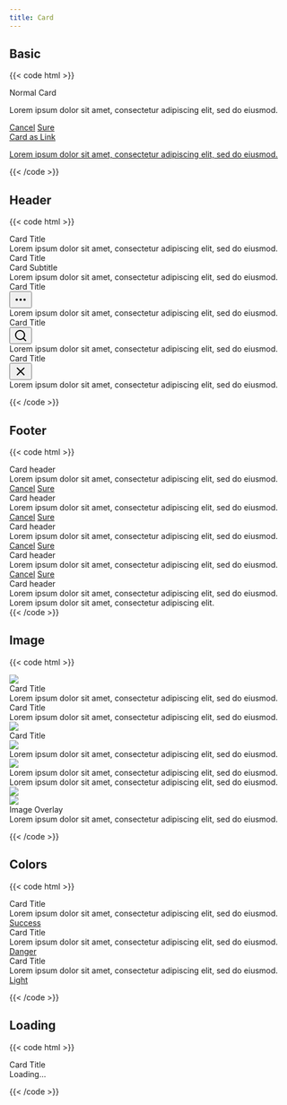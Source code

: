 ```yaml
---
title: Card
---
```


## Basic

{{< code html >}}

<div class="grid grid-cols-1 gap-3 md:grid-cols-3">
  <div class="card">
    <div class="card-header">Normal Card</div>
    <div class="card-body">
      <p>Lorem ipsum dolor sit amet, consectetur adipiscing elit, sed do eiusmod.</p>
    </div>
    <div class="justify-end card-footer">
      <a href="#" class="btn btn-link btn-sm">Cancel</a>
      <a href="#" class="btn btn-light-primary btn-sm">Sure</a>
    </div>
  </div>
  <a class="card" href="#">
    <div class="card-header">Card as Link</div>
    <div class="card-body">
      <p>Lorem ipsum dolor sit amet, consectetur adipiscing elit, sed do eiusmod.</p>
    </div>
  </a>
</div>
{{< /code >}}

## Header

{{< code html >}}

<div class="grid grid-cols-1 gap-3 md:grid-cols-3">
  <div class="card">
    <div class="card-header">
      <div class="font-semibold text-gray-900">Card Title</div>
    </div>
    <div class="card-body">Lorem ipsum dolor sit amet, consectetur adipiscing elit, sed do eiusmod.</div>
  </div>
  <div class="card">
    <div class="card-header">
      <div>
        <div class="font-semibold text-gray-900">Card Title</div>
        <span class="text-sm text-gray-600">Card Subtitle</span>
      </div>
    </div>
    <div class="card-body">Lorem ipsum dolor sit amet, consectetur adipiscing elit, sed do eiusmod.</div>
  </div>
  <div class="card">
    <div class="card-header">
      <div class="font-semibold text-gray-900">Card Title</div>
      <button class="btn btn-icon btn-sm btn-light"><svg xmlns="http://www.w3.org/2000/svg" width="24" height="24" viewBox="0 0 24 24" fill="none" stroke="currentColor" stroke-width="2" stroke-linecap="round" stroke-linejoin="round"><circle cx="12" cy="12" r="1"></circle><circle cx="19" cy="12" r="1"></circle><circle cx="5" cy="12" r="1"></circle></svg></button>
    </div>
    <div class="card-body">Lorem ipsum dolor sit amet, consectetur adipiscing elit, sed do eiusmod.</div>
  </div>
  <div class="card">
    <div class="card-header">
      <div class="font-semibold text-gray-900">Card Title</div>
      <button class="btn btn-icon btn-sm btn-outline-link"><svg xmlns="http://www.w3.org/2000/svg" width="24" height="24" viewBox="0 0 24 24" fill="none" stroke="currentColor" stroke-width="2" stroke-linecap="round" stroke-linejoin="round"><circle cx="11" cy="11" r="8"></circle><line x1="21" y1="21" x2="16.65" y2="16.65"></line></svg></button>
    </div>
    <div class="card-body">Lorem ipsum dolor sit amet, consectetur adipiscing elit, sed do eiusmod.</div>
  </div>
  <div class="card">
    <div class="card-header">
      <div class="font-semibold text-gray-900">Card Title</div>
      <button class="btn btn-icon btn-sm btn-light"><svg xmlns="http://www.w3.org/2000/svg" width="24" height="24" viewBox="0 0 24 24" fill="none" stroke="currentColor" stroke-width="2" stroke-linecap="round" stroke-linejoin="round"><line x1="18" y1="6" x2="6" y2="18"></line><line x1="6" y1="6" x2="18" y2="18"></line></svg></button>
    </div>
    <div class="card-body">Lorem ipsum dolor sit amet, consectetur adipiscing elit, sed do eiusmod.</div>
  </div>
</div>

{{< /code >}}

## Footer

{{< code html >}}

<div class="grid grid-cols-1 gap-3 md:grid-cols-3">
  <div class="card">
    <div class="card-header">Card header</div>
    <div class="card-body">Lorem ipsum dolor sit amet, consectetur adipiscing elit, sed do eiusmod.</div>
    <div class="card-footer">
      <a href="#" class="btn btn-link btn-sm">Cancel</a>
      <a href="#" class="btn btn-light-primary btn-sm">Sure</a>
    </div>
  </div>
  <div class="card">
    <div class="card-header">Card header</div>
    <div class="card-body">Lorem ipsum dolor sit amet, consectetur adipiscing elit, sed do eiusmod.</div>
    <div class="justify-end card-footer">
      <a href="#" class="btn btn-link btn-sm">Cancel</a>
      <a href="#" class="btn btn-light-primary btn-sm">Sure</a>
    </div>
  </div>
  <div class="card">
    <div class="card-header">Card header</div>
    <div class="card-body">Lorem ipsum dolor sit amet, consectetur adipiscing elit, sed do eiusmod.</div>
    <div class="justify-between card-footer">
      <a href="#" class="btn btn-link btn-sm">Cancel</a>
      <a href="#" class="btn btn-light-primary btn-sm">Sure</a>
    </div>
  </div>
  <div class="card">
    <div class="card-header">Card header</div>
    <div class="card-body">Lorem ipsum dolor sit amet, consectetur adipiscing elit, sed do eiusmod.</div>
    <div class="bg-transparent border-t card-footer">
      <a href="#" class="btn btn-link btn-sm">Cancel</a>
      <a href="#" class="btn btn-light-primary btn-sm">Sure</a>
    </div>
  </div>
  <div class="card">
    <div class="card-header">Card header</div>
    <div class="card-body">Lorem ipsum dolor sit amet, consectetur adipiscing elit, sed do eiusmod.</div>
    <div class="card-footer">Lorem ipsum dolor sit amet, consectetur adipiscing elit.</div>
  </div>
</div>
{{< /code >}}

## Image

{{< code html >}}

<div class="grid grid-cols-1 gap-3 md:grid-cols-3">
  <div class="card">
    <img class="rounded-t card-image" src="/og.png" />
    <div class="card-header">Card Title</div>
    <div class="card-body">Lorem ipsum dolor sit amet, consectetur adipiscing elit, sed do eiusmod.</div>
  </div>
  <div class="card">
    <div class="card-header">Card Title</div>
    <div class="card-body">Lorem ipsum dolor sit amet, consectetur adipiscing elit, sed do eiusmod.</div>
    <img class="rounded-b card-image" src="/og.png" />
  </div>
  <div class="card">
    <div class="card-header">Card Title</div>
    <img class="card-image" src="/og.png" />
    <div class="card-body">Lorem ipsum dolor sit amet, consectetur adipiscing elit, sed do eiusmod.</div>
  </div>
  <div class="card">
    <div class="grid grid-cols-3">
      <div class="col-span-1">
        <img class="card-image" src="/og-vertical.png" />
      </div>
      <div class="col-span-2">
        <div class="card-body">Lorem ipsum dolor sit amet, consectetur adipiscing elit, sed do eiusmod.</div>
      </div>
    </div>
  </div>
  <div class="card">
    <div class="grid grid-cols-3">
      <div class="col-span-2">
        <div class="card-body">Lorem ipsum dolor sit amet, consectetur adipiscing elit, sed do eiusmod.</div>
      </div>
      <div class="col-span-1">
        <img class="card-image" src="/og-vertical.png" />
      </div>
    </div>
  </div>
  <div class="card">
    <img class="rounded card-image" src="/og.png" />
    <div class="absolute inset-0 px-3 py-2">
      <div class="card-body">
        <div class="font-semibold text-gray-900">Image Overlay</div>
        Lorem ipsum dolor sit amet, consectetur adipiscing elit, sed do eiusmod.
      </div>
    </div>
  </div>
</div>

{{< /code >}}

## Colors

{{< code html >}}

<div class="grid grid-cols-1 gap-3 md:grid-cols-3">

  <div class="text-green-900 bg-green-100 border-green-200 card">
    <div class="text-green-900 border-green-200 card-header">Card Title</div>
    <div class="card-body">Lorem ipsum dolor sit amet, consectetur adipiscing elit, sed do eiusmod.</div>
    <div class="bg-green-200 card-footer"><a href="#" class="btn btn-success btn-sm">Success</a></div>
  </div>

  <div class="text-red-900 bg-red-100 border-red-200 card">
    <div class="text-red-900 border-red-200 card-header">Card Title</div>
    <div class="card-body">Lorem ipsum dolor sit amet, consectetur adipiscing elit, sed do eiusmod.</div>
    <div class="bg-red-200 card-footer"><a href="#" class="btn btn-danger btn-sm">Danger</a></div>
  </div>

  <div class="text-gray-100 bg-gray-900 border-gray-800 card">
    <div class="text-gray-100 border-gray-800 card-header">Card Title</div>
    <div class="card-body">Lorem ipsum dolor sit amet, consectetur adipiscing elit, sed do eiusmod.</div>
    <div class="bg-gray-800 card-footer"><a href="#" class="btn btn-light btn-sm">Light</a></div>
  </div>
  
</div>

{{< /code >}}

## Loading

{{< code html >}}

<div class="grid grid-cols-1 gap-3 md:grid-cols-3">
  <div class="card">
    <div class="card-header">Card Title</div>
    <div class="flex items-center justify-center h-32 card-body">
      <div class="spinner" role="status">
        <span class="sr-only">Loading...</span>
      </div>
    </div>
  </div>
</div>

{{< /code >}}
